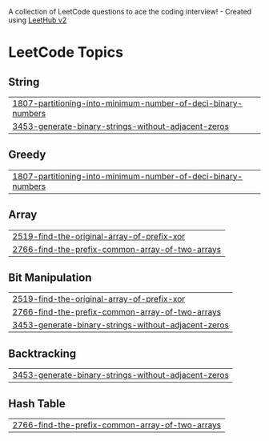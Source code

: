 A collection of LeetCode questions to ace the coding interview! - Created using [LeetHub v2](https://github.com/arunbhardwaj/LeetHub-2.0)
<!---LeetCode Topics Start-->
# LeetCode Topics
## String
|  |
| ------- |
| [1807-partitioning-into-minimum-number-of-deci-binary-numbers](https://github.com/resultopac/LeetCode/tree/master/1807-partitioning-into-minimum-number-of-deci-binary-numbers) |
| [3453-generate-binary-strings-without-adjacent-zeros](https://github.com/resultopac/LeetCode/tree/master/3453-generate-binary-strings-without-adjacent-zeros) |
## Greedy
|  |
| ------- |
| [1807-partitioning-into-minimum-number-of-deci-binary-numbers](https://github.com/resultopac/LeetCode/tree/master/1807-partitioning-into-minimum-number-of-deci-binary-numbers) |
## Array
|  |
| ------- |
| [2519-find-the-original-array-of-prefix-xor](https://github.com/resultopac/LeetCode/tree/master/2519-find-the-original-array-of-prefix-xor) |
| [2766-find-the-prefix-common-array-of-two-arrays](https://github.com/resultopac/LeetCode/tree/master/2766-find-the-prefix-common-array-of-two-arrays) |
## Bit Manipulation
|  |
| ------- |
| [2519-find-the-original-array-of-prefix-xor](https://github.com/resultopac/LeetCode/tree/master/2519-find-the-original-array-of-prefix-xor) |
| [2766-find-the-prefix-common-array-of-two-arrays](https://github.com/resultopac/LeetCode/tree/master/2766-find-the-prefix-common-array-of-two-arrays) |
| [3453-generate-binary-strings-without-adjacent-zeros](https://github.com/resultopac/LeetCode/tree/master/3453-generate-binary-strings-without-adjacent-zeros) |
## Backtracking
|  |
| ------- |
| [3453-generate-binary-strings-without-adjacent-zeros](https://github.com/resultopac/LeetCode/tree/master/3453-generate-binary-strings-without-adjacent-zeros) |
## Hash Table
|  |
| ------- |
| [2766-find-the-prefix-common-array-of-two-arrays](https://github.com/resultopac/LeetCode/tree/master/2766-find-the-prefix-common-array-of-two-arrays) |
<!---LeetCode Topics End-->